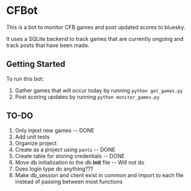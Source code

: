 # CFBot

This is a bot to monitor CFB games and post updated scores to bluesky.

It uses a SQLite backend to track games that are currently ongoing and track posts that have been made.

## Getting Started
To run this bot:

1. Gather games that will occur today by running `python get_games.py`
2. Post scoring updates by running `python monitor_games.py`

## TO-DO
1. Only injest new games -- DONE
2. Add unit tests
3. Organize project
4. Create as a project using `pants` -- DONE
5. Create table for storing credentials -- DONE
6. Move db initialization to the db __init__ file -- Will not do
7. Does login type do anything???
8. Make db_session and client exist in common and import to each file instead of passing between most functions